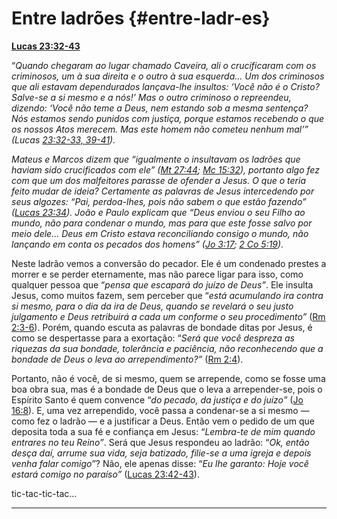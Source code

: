 # Entre ladrões {#entre-ladr-es}

[**Lucas 23:32-43**](http://bibliaonline.com.br/acf/lc/23/32-43)

“_Quando chegaram ao lugar chamado Caveira, ali o crucificaram com os criminosos, um à sua direita e o outro à sua esquerda... Um dos criminosos que ali estavam dependurados lançava-lhe insultos: ‘Você não é o Cristo? Salve-se a si mesmo e a nós!’ Mas o outro criminoso o repreendeu, dizendo: ‘Você não teme a Deus, nem estando sob a mesma sentença? Nós estamos sendo punidos com justiça, porque estamos recebendo o que os nossos Atos merecem. Mas este homem não cometeu nenhum mal’” (Lucas_ [_23:32-33, 39-41_](http://bibliaonline.com.br/acf/lc/23/32,33,39-41)_)._

_Mateus e Marcos dizem que “igualmente o insultavam os ladrões que haviam sido crucificados com ele” (_[_Mt 27:44_](http://bibliaonline.com.br/acf/mt/27/44)_;_ [_Mc 15:32_](http://bibliaonline.com.br/acf/mc/15/32)_), portanto algo fez com que um dos malfeitores parasse de ofender a Jesus. O que o teria feito mudar de ideia? Certamente as palavras de Jesus intercedendo por seus algozes: “Pai, perdoa-lhes, pois não sabem o que estão fazendo” (_[_Lucas 23:34_](http://bibliaonline.com.br/acf/lc/23/34)_). João e Paulo_ _explicam que “Deus enviou o seu Filho ao mundo, não para condenar o mundo, mas para que este fosse salvo por meio dele... Deus em Cristo estava reconciliando consigo o mundo, não lançando em conta os pecados dos homens” (_[_Jo 3:17_](http://bibliaonline.com.br/acf/jo/3/17)_;_ [_2 Co 5:19_](http://bibliaonline.com.br/acf/2co/5/19)_)._

Neste ladrão vemos a conversão do pecador. Ele é um condenado prestes a morrer e se perder eternamente, mas não parece ligar para isso, como qualquer pessoa que “_pensa que escapará do juízo de Deus”_. Ele insulta Jesus, como muitos fazem, sem perceber que “_está acumulando ira contra si mesmo, para o dia da ira de Deus, quando se revelará o seu justo julgamento e Deus retribuirá a cada um conforme o seu procedimento”_ ([Rm 2:3-6](http://bibliaonline.com.br/acf/rm/2/3-6)). Porém, quando escuta as palavras de bondade ditas por Jesus, é como se despertasse para a exortação: “_Será que você despreza as riquezas da sua bondade, tolerância e paciência, não reconhecendo que a bondade de Deus o leva ao arrependimento?”_ ([Rm 2:4](http://bibliaonline.com.br/acf/rm/2/4)).

Portanto, não é você, de si mesmo, quem se arrepende, como se fosse uma boa obra sua, mas é a bondade de Deus que o leva a arrepender-se, pois o Espírito Santo é quem convence “_do pecado, da justiça e do juízo”_ ([Jo 16:8](http://bibliaonline.com.br/acf/jo/16/8)). E, uma vez arrependido, você passa a condenar-se a si mesmo — como fez o ladrão — e a justificar a Deus. Então vem o pedido de um que deposita toda a sua fé e confiança em Jesus: “_Lembra-te de mim quando entrares no teu Reino”_. Será que Jesus respondeu ao ladrão: “_Ok, então desça daí, arrume sua vida, seja batizado, filie-se a uma igreja e depois venha falar comigo”_? Não, ele apenas disse: “_Eu lhe garanto: Hoje você estará comigo no paraíso”_ ([Lucas 23:42-43](http://bibliaonline.com.br/acf/lc/23/42-43)).

tic-tac-tic-tac...

*****